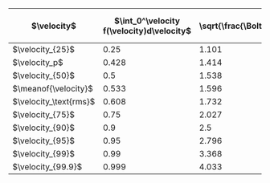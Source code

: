 | $\velocity$             | $\int_0^\velocity f(\velocity)d\velocity$ | $\velocity / \sqrt{\frac{\BoltzmannConstant\temperature}{\mass}}$ | $\velocity / \velocity_p$ |                          | $\velocity / \meanof{\velocity}$ |                           | $\velocity / \velocity_\text{rms}$ |                           |
|--------------------------|-----------------------------------------------|-------------------------------------------------------------------------|-----------------------------|--------------------------|-------------------------------------|---------------------------|---------------------------------------|---------------------------|
| $\velocity_{25}$        | $0.25$                                        | $1.101$                                                                 | $0.779$                     |                          | $0.69$                              |                           | $0.636$                               |                           |
| $\velocity_p$           | $0.428$                                       | $1.414$                                                                 | $1.0$                       |                          | $0.886$                             | $\approx\sqrt{\pi/4}$  | $0.816$                               | $\approx\sqrt{2/3}$     |
| $\velocity_{50}$        | $0.5$                                         | $1.538$                                                                 | $1.088$                     |                          | $0.964$                             |                           | $0.888$                               |                           |
| $\meanof{\velocity}$   | $0.533$                                       | $1.596$                                                                 | $1.128$                     | $\approx\sqrt{4/\pi}$ | $1.0$                               |                           | $0.921$                               | $\approx\sqrt{8/3\pi}$ |
| $\velocity_\text{rms}$ | $0.608$                                       | $1.732$                                                                 | $1.225$                     | $\approx\sqrt{3/2}$    | $1.085$                             | $\approx\sqrt{3\pi/8}$ | $1.0$                                 |                           |
| $\velocity_{75}$        | $0.75$                                        | $2.027$                                                                 | $1.433$                     |                          | $1.27$                              |                           | $1.17$                                |                           |
| $\velocity_{90}$        | $0.9$                                         | $2.5$                                                                   | $1.768$                     |                          | $1.567$                             |                           | $1.444$                               |                           |
| $\velocity_{95}$        | $0.95$                                        | $2.796$                                                                 | $1.977$                     |                          | $1.752$                             |                           | $1.614$                               |                           |
| $\velocity_{99}$        | $0.99$                                        | $3.368$                                                                 | $2.382$                     |                          | $2.111$                             |                           | $1.945$                               |                           |
| $\velocity_{99.9}$      | $0.999$                                       | $4.033$                                                                 | $2.852$                     |                          | $2.527$                             |                           | $2.329$                               |                           |
